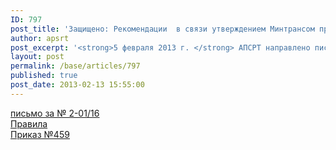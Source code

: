 ```yaml
---
ID: 797
post_title: 'Защищено: Рекомендации  в связи утверждением Минтрансом приказа по СУБ'
author: apsrt
post_excerpt: '<strong>5 февраля 2013 г. </strong> АПСРТ направлено письмо организациям – членам ассоциации  за №2-01/16 с информацией и  рекомендациями, в связи с принятием Минтрансом России 29 декабря 2012 года  приказа N 459 «Об утверждении  Правил разработки  и применения системы управления безопасностью судов»'
layout: post
permalink: /base/articles/797
published: true
post_date: 2013-02-13 15:55:00
---
```

<a href="http://www.apsrt.ru/docs/ps15.doc"><span style="text-decoration:underline;">письмо за № 2-01/16</span></a><br />
 <a href="http://www.apsrt.ru/docs/ps13.doc"><span style="text-decoration:underline;">Правила</span></a><br />
 <a href="http://www.apsrt.ru/docs/ps14.doc"><span style="text-decoration:underline;">Приказ №459</span></a>